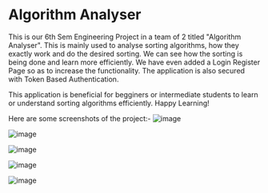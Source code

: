 # Algorithm Analyser
This is our 6th Sem Engineering Project in a team of 2 titled "Algorithm Analyser". This is mainly used to analyse sorting algorithms, how they exactly work and do the desired sorting. We can see how the sorting is being done and learn more efficiently. We have even added a Login Register Page so as to increase the functionality. The application is also secured with Token Based Authentication.

This application is beneficial for begginers or intermediate students to learn or understand sorting algorithms efficiently.
Happy Learning!


Here are some screenshots of the project:-
![image](https://user-images.githubusercontent.com/65445733/126767110-f26e4a95-ad95-4772-93eb-eb91085c8455.png)

![image](https://user-images.githubusercontent.com/65445733/126767762-c8faa28e-c0c7-4541-a2a9-c610ed5007e3.png)

![image](https://user-images.githubusercontent.com/65445733/126768086-8388e959-9e6b-4df9-bbfb-29f86e945eab.png)

![image](https://user-images.githubusercontent.com/65445733/138219011-3ef5c79d-6360-41ec-b54e-5e98c516d8d8.png)

![image](https://user-images.githubusercontent.com/65445733/138219077-45af2b92-2050-4c99-9c22-6aade407b2a9.png)


